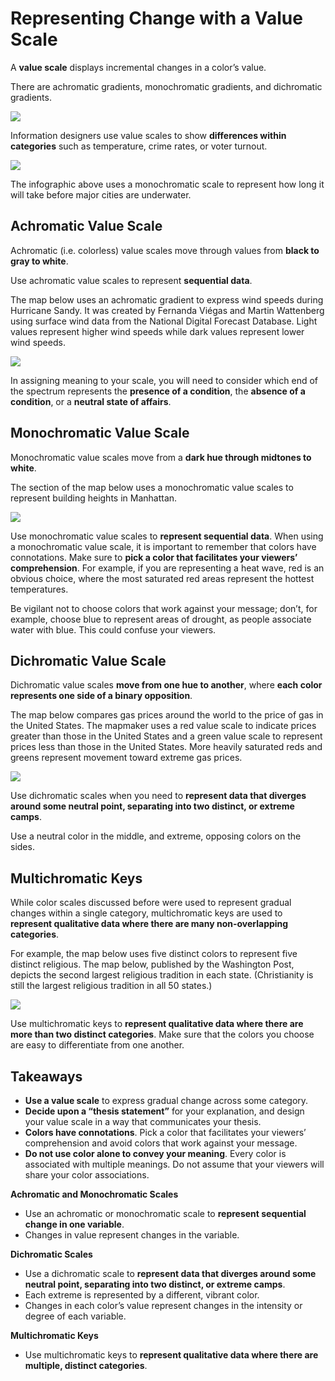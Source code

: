 # Representing Change with a Value Scale

A **value scale** displays incremental changes in a color’s value.

There are achromatic gradients, monochromatic gradients, and dichromatic gradients.

![](https://i.imgur.com/qBFiP2F.png)

Information designers use value scales to show **differences within categories** such as temperature, crime rates, or voter turnout.

![](https://i.imgur.com/m6G3gnQ.png)

The infographic above uses a monochromatic scale to represent how long it will take before major cities are underwater.

## Achromatic Value Scale

Achromatic (i.e. colorless) value scales move through values from **black to gray to white**.

Use achromatic value scales to represent **sequential data**.

The map below uses an achromatic gradient to express wind speeds during Hurricane Sandy. It was created by Fernanda Viégas and Martin Wattenberg using surface wind data from the National Digital Forecast Database. Light values represent higher wind speeds while dark values represent lower wind speeds.

![](https://i.imgur.com/6ycASKg.png)

In assigning meaning to your scale, you will need to consider which end of the spectrum represents the **presence of a condition**, the **absence of a condition**, or a **neutral state of affairs**.

## Monochromatic Value Scale

Monochromatic value scales move from a **dark hue through midtones to white**.

The section of the map below uses a monochromatic value scales to represent building heights in Manhattan.

![](https://i.imgur.com/FMCzSYQ.png)

Use monochromatic value scales to **represent sequential data**. When using a monochromatic value scale, it is important to remember that colors have connotations. Make sure to **pick a color that facilitates your viewers’ comprehension**. For example, if you are representing a heat wave, red is an obvious choice, where the most saturated red areas represent the hottest temperatures.

Be vigilant not to choose colors that work against your message; don’t, for example, choose blue to represent areas of drought, as people associate water with blue. This could confuse your viewers.

## Dichromatic Value Scale

Dichromatic value scales **move from one hue to another**, where **each color represents one side of a binary opposition**.

The map below compares gas prices around the world to the price of gas in the United States. The mapmaker uses a red value scale to indicate prices greater than those in the United States and a green value scale to represent prices less than those in the United States. More heavily saturated reds and greens represent movement toward extreme gas prices.

![](https://i.imgur.com/7GYKfe5.png)

Use dichromatic scales when you need to **represent data that diverges around some neutral point, separating into two distinct, or extreme camps**.

Use a neutral color in the middle, and extreme, opposing colors on the sides.

## Multichromatic Keys

While color scales discussed before were used to represent gradual changes within a single category, multichromatic keys are used to **represent qualitative data where there are many non-overlapping categories**.

For example, the map below uses five distinct colors to represent five distinct religious. The map below, published by the Washington Post, depicts the second largest religious tradition in each state. (Christianity is still the largest religious tradition in all 50 states.)

![](https://i.imgur.com/7fjw8Cr.png)

Use multichromatic keys to **represent qualitative data where there are more than two distinct categories**. Make sure that the colors you choose are easy to differentiate from one another.

## Takeaways

- **Use a value scale** to express gradual change across some category.
- **Decide upon a “thesis statement”** for your explanation, and design your value scale in a way that communicates your thesis.
- **Colors have connotations**. Pick a color that facilitates your viewers’ comprehension and avoid colors that work against your message.
- **Do not use color alone to convey your meaning**. Every color is associated with multiple meanings. Do not assume that your viewers will share your color associations.

**Achromatic and Monochromatic Scales**

- Use an achromatic or monochromatic scale to **represent sequential change in one variable**.
- Changes in value represent changes in the variable.

**Dichromatic Scales**

- Use a dichromatic scale to **represent data that diverges around some neutral point, separating into two distinct, or extreme camps**.
- Each extreme is represented by a different, vibrant color.
- Changes in each color’s value represent changes in the intensity or degree of each variable.

**Multichromatic Keys**

- Use multichromatic keys to **represent qualitative data where there are multiple, distinct categories**.
